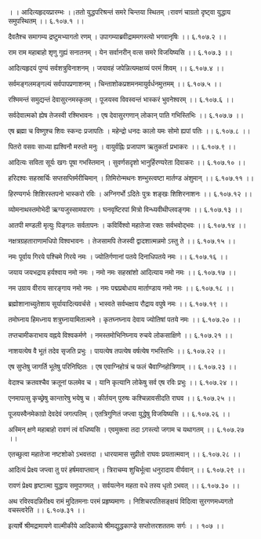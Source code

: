।
। आदित्यहृदयप्रारम्भः ।।ततो युद्धपरिश्रन्तं समरे चिन्तया स्थितम् ।रावणं चाग्रतो दृष्ट्वा युद्धाय समुपस्थितम् ।। ६.१०७.१ ।।

दैवतैश्च समागम्य द्रष्टुमभ्यागतो रणम् ।
उपागम्याब्रवीद्राममगस्त्यो भगवानृषिः ।। ६.१०७.२ ।।

राम राम महाबाहो शृणु गुह्यं सनातनम् ।
येन सर्वानरीन् वत्स समरे विजयिष्यसि ।। ६.१०७.३ ।।

आदित्यहृदयं पुण्यं सर्वशत्रुविनाशनम् ।
जयावहं जपेन्नित्यमक्षय्यं परमं शिवम् ।। ६.१०७.४ ।।

सर्वमङ्गलमङ्गल्यं सर्वपापप्रणाशनम् ।
चिन्ताशोकप्रशमनमायुर्वर्धनमुत्तमम् ।। ६.१०७.५ ।।

रश्मिमन्तं समुद्यन्तं देवासुरनमस्कृतम् ।
पूजयस्व विवस्वन्तं भास्करं भुवनेश्वरम् ।। ६.१०७.६ ।।

सर्वदेवात्मको ह्येष तेजस्वी रश्मिभावनः ।
एष देवासुरगणान् लोकान् पाति गभिस्तिभिः ।। ६.१०७.७ ।।

एष ब्रह्मा च विष्णुश्च शिवः स्कन्दः प्रजापतिः ।
महेन्द्रो धनदः कालो यमः सोमो ह्यपां पतिः ।। ६.१०७.८ ।।

पितरो वसवः साध्या ह्यश्विनौ मरुतो मनुः ।
वायुर्वह्निः प्रजापाण ऋतुकर्ता प्रभाकरः ।। ६.१०७.९ ।।

आदित्यः सविता सूर्यः खगः पूषा गभस्तिमान् ।
सुवर्णसदृशो भानुर्हिरण्यरेता दिवाकरः ।। ६.१०७.१० ।।

हरिदश्वः सहस्रार्चिः सप्तसप्तिर्मरीचिमान् ।
तिमिरोन्मथनः शम्भुस्त्वष्टा मार्तण्ड अंशुमान् ।। ६.१०७.११ ।।

हिरण्यगर्भः शिशिरस्तपनो भास्करो रविः ।
अग्निगर्भो ऽदितेः पुत्रः शङ्खः शिशिरनाशनः ।। ६.१०७.१२ ।।

व्योमनाथस्तमोभेदी ऋग्यजुस्सामपारगः ।
घनवृष्टिरपां मित्रो विन्ध्यवीथीप्लवङ्गमः ।। ६.१०७.१३ ।।

आतपी मण्डली मृत्युः पिङ्गलः सर्वतापनः ।
कविर्विश्वो महातेजा रक्तः सर्वभवोद्भवः ।। ६.१०७.१४ ।।

नक्षत्रग्रहताराणामधिपो विश्वभावनः ।
तेजसामपि तेजस्वी द्वादशात्मन्नमो ऽस्तु ते ।। ६.१०७.१५ ।।

नमः पूर्वाय गिरये पश्चिमे गिरये नमः ।
ज्योतिर्गणानां पतये दिनाधिपतये नमः ।। ६.१०७.१६ ।।

जयाय जयभद्राय हर्यश्वाय नमो नमः ।
नमो नमः सहस्रांशो आदित्याय नमो नमः ।। ६.१०७.१७ ।।

नम उग्राय वीराय सारङ्गाय नमो नमः ।
नमः पद्मप्रबोधाय मार्ताण्डाय नमो नमः ।। ६.१०७.१८ ।।

ब्रह्मोशानाच्युतेशाय सूर्यायादित्यवर्चसे ।
भास्वते सर्वभक्षाय रौद्राय वपुषे नमः ।। ६.१०७.१९ ।।

तमोघ्नाय हिमध्नाय शत्रुघ्नायामितात्मने ।
कृतघ्नघ्नाय देवाय ज्योतिषां पतये नमः ।। ६.१०७.२० ।।

तप्तचामीकराभाय वह्नये विश्वकर्मणे ।
नमस्तमोभिनिघ्नाय रुचये लोकसाक्षिणे ।। ६.१०७.२१ ।।

नाशयत्येष वै भूतं तदेव सृजति प्रभुः ।
पायत्येष तपत्येष वर्षत्येष गभस्तिभिः ।। ६.१०७.२२ ।।

एष सुप्तेषु जागर्ति भूतेषु परिनिष्ठितः ।
एष एवाग्निहोत्रं च फलं चैवाग्निहोत्रिणाम् ।। ६.१०७.२३ ।।

वेदाश्च क्रतवश्चैव क्रतूनां फलमेव च ।
यानि कृत्यानि लोकेषु सर्व एष रविः प्रभुः ।। ६.१०७.२४ ।।

एनमापत्सु कृच्छ्रेषु कान्तारेषु भयेषु च ।
कीर्तयन् पुरुषः कश्चिन्नावसीदति राघव ।। ६.१०७.२५ ।।

पूजयस्वैनमेकाग्रो देवदेवं जगत्पतिम् ।
एतत्रिगुणितं जप्त्वा युद्धेषु विजयिष्यसि ।। ६.१०७.२६ ।।

अस्मिन् क्षणे महाबाहो रावणं त्वं वधिष्यसि ।
एवमुक्त्वा तदा ऽगस्त्यो जगाम च यथागतम् ।। ६.१०७.२७ ।।

एतच्छुत्वा महातेजा नष्टशोको ऽभवत्तदा ।
धारयामास सुप्रीतो राघवः प्रयतात्मवान् ।। ६.१०७.२८ ।।

आदित्यं प्रेक्ष्य जप्त्वा तु परं हर्षमवाप्तवान् ।
त्रिराचम्य शुचिर्भूत्वा धनुरादाय वीर्यवान् ।। ६.१०७.२९ ।।

रावणं प्रेक्ष्य हृष्टात्मा युद्धाय समुपागमत् ।
सर्वयत्नेन महता वधे तस्य धृतो ऽभवत् ।। ६.१०७.३० ।।

अथ रविरवदन्निरीक्ष्य रामं मुदितमनाः परमं प्रहृष्यमाणः ।
निशिचरपतिसङ्क्षयं विदित्वा सुरगणमध्यगतो वचस्त्वरेति ।। ६.१०७.३१ ।।

इत्यार्षे श्रीमद्रामायणे वाल्मीकीये आदिकाव्ये श्रीमद्युद्धकाण्डे सप्तोत्तरशततमः सर्गः ।
। १०७ ।।

